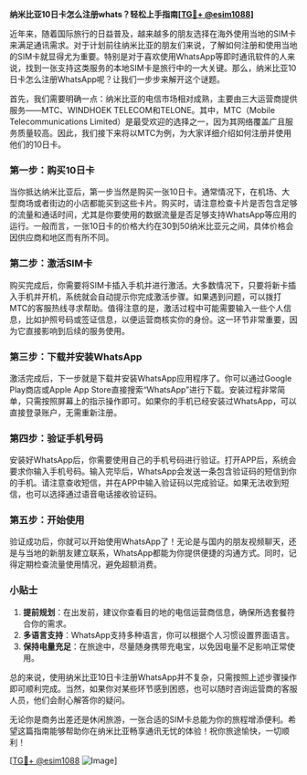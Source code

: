 **纳米比亚10日卡怎么注册whats？轻松上手指南[[TG💪+ @esim1088](https://t.me/s/esim1088)]**

近年来，随着国际旅行的日益普及，越来越多的朋友选择在海外使用当地的SIM卡来满足通讯需求。对于计划前往纳米比亚的朋友们来说，了解如何注册和使用当地的SIM卡就显得尤为重要。特别是对于喜欢使用WhatsApp等即时通讯软件的人来说，找到一张支持这类服务的本地SIM卡是旅行中的一大关键。那么，纳米比亚10日卡怎么注册WhatsApp呢？让我们一步步来解开这个谜题。

首先，我们需要明确一点：纳米比亚的电信市场相对成熟，主要由三大运营商提供服务——MTC、WINDHOEK TELECOM和TELONE。其中，MTC（Mobile Telecommunications Limited）是最受欢迎的选择之一，因为其网络覆盖广且服务质量较高。因此，我们接下来将以MTC为例，为大家详细介绍如何注册并使用他们的10日卡。

### 第一步：购买10日卡

当你抵达纳米比亚后，第一步当然是购买一张10日卡。通常情况下，在机场、大型商场或者街边的小店都能买到这些卡片。购买时，请注意检查卡片是否包含足够的流量和通话时间，尤其是你要使用的数据流量是否足够支持WhatsApp等应用的运行。一般而言，一张10日卡的价格大约在30到50纳米比亚元之间，具体价格会因供应商和地区而有所不同。

### 第二步：激活SIM卡

购买完成后，你需要将SIM卡插入手机并进行激活。大多数情况下，只要将新卡插入手机并开机，系统就会自动提示你完成激活步骤。如果遇到问题，可以拨打MTC的客服热线寻求帮助。值得注意的是，激活过程中可能需要输入一些个人信息，比如护照号码或签证信息，以便运营商核实你的身份。这一环节非常重要，因为它直接影响到后续的服务使用。

### 第三步：下载并安装WhatsApp

激活完成后，下一步就是下载并安装WhatsApp应用程序了。你可以通过Google Play商店或Apple App Store直接搜索“WhatsApp”进行下载。安装过程非常简单，只需按照屏幕上的指示操作即可。如果你的手机已经安装过WhatsApp，可以直接登录账户，无需重新注册。

### 第四步：验证手机号码

安装好WhatsApp后，你需要使用自己的手机号码进行验证。打开APP后，系统会要求你输入手机号码。输入完毕后，WhatsApp会发送一条包含验证码的短信到你的手机。请注意查收短信，并在APP中输入验证码以完成验证。如果无法收到短信，也可以选择通过语音电话接收验证码。

### 第五步：开始使用

验证成功后，你就可以开始使用WhatsApp了！无论是与国内的朋友视频聊天，还是与当地的新朋友建立联系，WhatsApp都能为你提供便捷的沟通方式。同时，记得定期检查流量使用情况，避免超额消费。

### 小贴士

1. **提前规划**：在出发前，建议你查看目的地的电信运营商信息，确保所选套餐符合你的需求。
2. **多语言支持**：WhatsApp支持多种语言，你可以根据个人习惯设置界面语言。
3. **保持电量充足**：在旅途中，尽量随身携带充电宝，以免因电量不足影响正常使用。

总的来说，使用纳米比亚10日卡注册WhatsApp并不复杂，只需按照上述步骤操作即可顺利完成。当然，如果你对某些环节感到困惑，也可以随时咨询运营商的客服人员，他们会耐心解答你的疑问。

无论你是商务出差还是休闲旅游，一张合适的SIM卡总能为你的旅程增添便利。希望这篇指南能够帮助你在纳米比亚畅享通讯无忧的体验！祝你旅途愉快，一切顺利！

[[TG💪+ @esim1088](https://t.me/s/esim1088) ![Image](https://i.postimg.cc/4NQfJmqS/Snipaste-2025-05-13-00-14-12.png)]